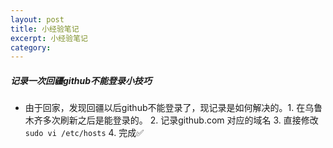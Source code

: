 ```yaml
---
layout: post
title: 小经验笔记
excerpt: 小经验笔记
category: 
---
```


##### 记录一次回疆github不能登录小技巧
- 由于回家，发现回疆以后github不能登录了，现记录是如何解决的。1. 在乌鲁木齐多次刷新之后是能登录的。 2. 记录github.com 对应的域名 3. 直接修改 `sudo vi /etc/hosts` 4. 完成✅
